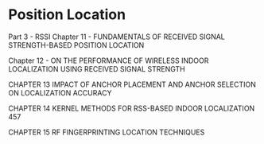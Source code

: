 # Position Location 

Part 3 - RSSI
Chapter 11 - FUNDAMENTALS OF RECEIVED SIGNAL STRENGTH-BASED
POSITION LOCATION

Chapter 12 - ON THE PERFORMANCE OF WIRELESS INDOOR
LOCALIZATION USING RECEIVED SIGNAL STRENGTH

CHAPTER 13 IMPACT OF ANCHOR PLACEMENT AND ANCHOR SELECTION
ON LOCALIZATION ACCURACY 

CHAPTER 14 KERNEL METHODS FOR RSS-BASED INDOOR LOCALIZATION 457

CHAPTER 15 RF FINGERPRINTING LOCATION TECHNIQUES 
